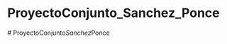 # ProyectoConjunto_Sanchez_Ponce
#   P r o y e c t o C o n j u n t o _ S a n c h e z _ P o n c e  
 